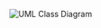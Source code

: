 ![UML Class Diagram](https://github.com/user-attachments/assets/e372b858-f87e-4a64-ae09-8b5f8af73442)
